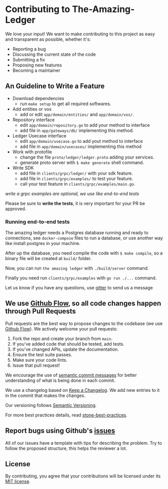 # Contributing to The-Amazing-Ledger
We love your input! We want to make contributing to this project as easy and transparent as possible, whether it's:

* Reporting a bug
* Discussing the current state of the code
* Submitting a fix
* Proposing new features
* Becoming a maintainer

## An Guideline to Write a Feature

- Download dependencies
    - run `make setup` to get all required softwares.
- Add entities or vos
    - add or edit `app/domain/entities/` and `app/domain/vos/`.
- Repository interface
    - edit `app/domain/repository.go` to add your method to interface
    - add file in `app/gateways/db/` implementing this method.
- Ledger Usecase interface
    - edit `app/domain/usecase.go` to add yout method to interface
    - add file in `app/domain/usecases/` implementing this method
- Work with protofile
    - change the file `proto/ledger/ledger.proto` adding your services.
    - generate proto server with `$ make generate` shell command.
- Write SDK
    - add file in `clients/grpc/ledger/` with your sdk feature.
    - add file in `clients/grpc/examples/` to test your feature.
    - call your test feature in `clients/grpc/examples/main.go`.

_write a grpc examples are optional, we use like end-to-end tests_

Please be sure to **write the tests**, it is very important for your PR be
approved.

### Running end-to-end tests

The amazing ledger needs a Postgres database running and ready to connections,
see `docker-compose` files to run a database, or use another way like install
postgres in your machine.

After up the database, you need compile the code with `$ make compile`, so a
binary file will be created at `build/` folder.

Now, you can run `the amazing ledger` with `./build/server` command.

Finally you need run `clients/grpc/examples` with `go run ./...` command.

Let us know if you have any questions, use [gitter][gitter] to send us a message

## We use [Github Flow](https://guides.github.com/introduction/flow/index.html), so all code changes happen through Pull Requests
Pull requests are the best way to propose changes to the codebase (we use [Github Flow](https://guides.github.com/introduction/flow/index.html)). We actively welcome your pull requests:

1.  Fork the repo and create your branch from `main`.
2.  If you've added code that should be tested, add tests.
3.  If you've changed APIs, update the documentation.
4.  Ensure the test suite passes.
5.  Make sure your code lints.
6.  Issue that pull request!

We encourage the use of [semantic commit
messages](https://seesparkbox.com/foundry/semantic_commit_messages) for better understanding of what
is being done in each commit.

We use a changelog based on [Keep a Changelog](http://keepachangelog.com/en/1.0.0/).
We add new entries to it in the commit that makes the changes.

Our versioning follows [Semantic Versioning](http://semver.org).

For more best practices details, read
[stone-best-practices](https://github.com/stone-payments/stoneco-best-practices/).

## Report bugs using Github's [issues](https://github.com/stone-co/the-amazing-ledger/issues/new/choose)
All of our issues have a template with tips for describing the problem. Try to follow the proposed structure, this helps the reviewer a lot.

## License
By contributing, you agree that your contributions will be licensed under its [MIT license](LICENSE).

[gitter]:https://gitter.im/the-amazing-ledger/community#
